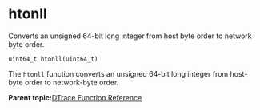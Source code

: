 
# htonll

Converts an unsigned 64-bit long integer from host byte order to network byte order.

```
uint64_t htonll(uint64_t)
```

The `htonll` function converts an unsigned 64-bit long integer from host-byte order to network-byte order.

**Parent topic:**[DTrace Function Reference](../reference/dtrace_functions.md)

